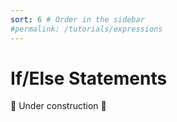 ```yaml
---
sort: 6 # Order in the sidebar
#permalink: /tutorials/expressions
---
```

 
# If/Else Statements 

:construction: Under construction :construction:
